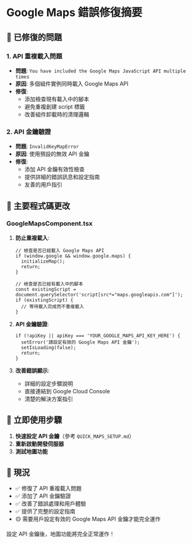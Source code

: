 # Google Maps 錯誤修復摘要

## 🔧 已修復的問題

### 1. API 重複載入問題
- **問題**: `You have included the Google Maps JavaScript API multiple times`
- **原因**: 多個組件實例同時載入 Google Maps API
- **修復**: 
  - 添加檢查現有載入中的腳本
  - 避免重複創建 script 標籤
  - 改善組件卸載時的清理邏輯

### 2. API 金鑰驗證
- **問題**: `InvalidKeyMapError`
- **原因**: 使用預設的無效 API 金鑰
- **修復**:
  - 添加 API 金鑰有效性檢查
  - 提供詳細的錯誤訊息和設定指南
  - 友善的用戶指引

## 📝 主要程式碼更改

### GoogleMapsComponent.tsx
1. **防止重複載入**:
   ```tsx
   // 檢查是否已經載入 Google Maps API
   if (window.google && window.google.maps) {
     initializeMap();
     return;
   }

   // 檢查是否已經有載入中的腳本
   const existingScript = document.querySelector('script[src*="maps.googleapis.com"]');
   if (existingScript) {
     // 等待載入完成而不重複載入
   }
   ```

2. **API 金鑰驗證**:
   ```tsx
   if (!apiKey || apiKey === 'YOUR_GOOGLE_MAPS_API_KEY_HERE') {
     setError('請設定有效的 Google Maps API 金鑰');
     setIsLoading(false);
     return;
   }
   ```

3. **改善錯誤顯示**:
   - 詳細的設定步驟說明
   - 直接連結到 Google Cloud Console
   - 清楚的解決方案指引

## 🚀 立即使用步驟

1. **快速設定 API 金鑰**（參考 `QUICK_MAPS_SETUP.md`）
2. **重新啟動開發伺服器**
3. **測試地圖功能**

## 🎯 現況

- ✅ 修復了 API 重複載入問題
- ✅ 添加了 API 金鑰驗證
- ✅ 改善了錯誤處理和用戶體驗
- ✅ 提供了完整的設定指南
- 🟡 需要用戶設定有效的 Google Maps API 金鑰才能完全運作

設定 API 金鑰後，地圖功能將完全正常運作！